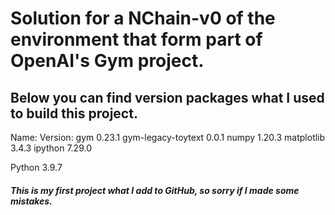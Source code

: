 # Solution for a NChain-v0 of the environment that form part of OpenAI's Gym project.

## Below you can find version packages what I used to build this project.

Name:                    Version:
gym                       0.23.1
gym-legacy-toytext        0.0.1
numpy                     1.20.3
matplotlib                3.4.3
ipython                   7.29.0

Python 3.9.7
##### This is my first project what I add to GitHub, so sorry if I made some mistakes.
